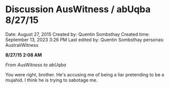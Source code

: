 # Discussion AusWitness / abUqba 8/27/15

Date: August 27, 2015
Created by: Quentin Sombsthay
Created time: September 13, 2023 3:26 PM
Last edited by: Quentin Sombsthay
personas: AustraliWitness

**8/27/15 2:08 AM** 

*From AusWitness to abUqba*

You were right, brother. He's accusing me of being a liar pretending to be a mujahid. I think he is trying to sabotage me.